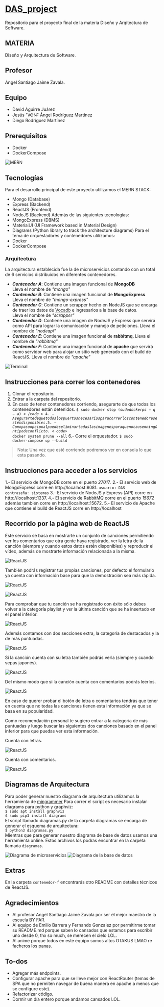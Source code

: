 # [DAS_project](https://github.com/developer-jesus-github/DAS_project)
Repositorio para el proyecto final de la materia Diseño y Arqitectura de Software.

## MATERIA
Diseño y Arquitectura de Software.

## Profesor
Angel Santiago Jaime Zavala.

## Equipo
- David Aguirre Juárez
- Jesús "V̶O̶N̶" Ángel Rodríguez Martínez
- Diego Rodríguez Martínez

## Prerequisitos
- Docker
- DockerCompose

![MERN](assets/mern.jpg)

## Tecnologías
Para el desarrollo principal de este proyecto utilizamos el MERN STACK:
- Mongo (Database)
- Express (Backend)
- ReactJS (Frontend)
- NodeJS (Backend)
Además de las siguientes tecnologías:
- MongoExpress (DBMS)
- MaterialUI (UI Framework based in Material Design)
- Diagrams (Python library to track the architecture diagrams)
Para el tema de orquestadores y contenedores utilizamos:
- Docker
- DockerCompose

### Arquitectura
La arquitectura establecida fue la de microservicios contando con un total de 6 servicios distribuidos en diferentes contenedores.
- ***Contenedor A***: Contiene una imagen funcional de **MongoDB**  
Lleva el nombre de *"mongo"*
- ***Contenedor B***: Contiene una imagen funcional de **MongoExpress**  
Lleva el nombre de *"mongo-express"*
- ***Contenedor C***: Contiene un scrapper hecho en NodeJS que se encarga de traer los datos de [Vocadb](https://vocadb.net/swagger/ui/index) e ingresarlos a la base de datos.  
Lleva el nombre de *"scrapper"*
- ***Contenedor D***: Contiene una imagen de NodeJS y Express que servirá como API para lograr la comunicación y manejo de peticiones.
Lleva el nombre de *"nodeapi"*
- ***Contenedor E***: Contiene una imagen funcional de **rabbitmq**.
Lleva el nombre de *"rabbitmq"*
- ***Contenedor F***: Contiene una imagen funcional de **apache** que servirá como servidor web para alojar
un sitio web generado con el build de ReactJS.
Lleva el nombre de *"apache"*

![Terminal](assets/terminal.png)

## Instrucciones para correr los contenedores
1. Clonar el repositorio.
2. Entrar a la carpeta del repositorio.
3. En caso de tener contenedores corriendo, asegurarte de que todos los contenedores están detenidos.
<code>$ sudo docker stop $(sudo docker ps -q -a)</code>
4.- Asegurarte de que todos los puertos necesarios para correr los contenedores estén disponibles.
5.- Como paso opcional puedes eliminar todas las imagenes para que no causen ningún tipo de conflicto.
<code>$ docker system prune --all</code>
6.- Corre el orquestador.
<code>$ sudo docker-compose up --build</code>
> Nota: Una vez que esté corriendo podremos ver en consola lo que esta pasando.

## Instrucciones para acceder a los servicios
1.- El servicio de MongoDB corre en el puerto *27017*.
2.- El servicio web de MongoExpress corre en http://localhost:8081.
<code>usuario: DAS</code>  
<code>contraseña: sistemas</code>
3.- El servicio de NodeJS y Express (API) corre en http://localhost:1337.
4.- El servicio de RabbitMQ corre en el puerto *15672* además también corre en http://localhost:15672.
5.- El servicio de Apache que contiene el build de ReactJS corre en http://localhost

## Recorrido por la página web de ReactJS

Este servicio se basa en mostrarte un conjunto de canciones permitiendo ver los comentarios que otra gente haya registrado, ver la letra de la canción (siempre y cuando estos datos estén disponibles) y reproducir el vídeo, 
además de mostrarte información relacionada a la misma.

![ReactJS](assets/react_1.png)

También podrás registrar tus propias canciones, por defecto el formulario ya cuenta con información
base para que la demostración sea más rápida.

![ReactJS](assets/react_2.png)

![ReactJS](assets/react_3.png)

Para comprobar que tu canción se ha registrado con éxito sólo debes volver a la categoría playlist y ver 
la última canción que se ha insertado en el panel inferior.

![ReactJS](assets/react_4.png)

Además contamos con dos secciones extra, la categoría de destacados y la de más puntuadas.

![ReactJS](assets/react_5.png)

Si la canción cuenta con su letra también podrás verla (siempre y cuando sepas japonés).

![ReactJS](assets/react_6.png)

Del mismo modo que si la canción cuenta con comentarios podrás leerlos.

![ReactJS](assets/react_7.png)

En caso de querer probar el botón de letra o comentarios tendrás
que tener en cuenta que no todas las canciones tienen esta información ya que se basa en su popularidad.

Como recomendación personal te sugiero entrar a la categoría de más puntuadas y luego buscar las siguientes dos canciones basado en el panel inferior para que puedas ver esta información.

Cuenta con letras.

![ReactJS](assets/react_8.png)

Cuenta con comentarios.

![ReactJS](assets/react_9.png)

## Diagramas de Arquitectura
Para poder generar nuestro diagrama de arquitectura utilizamos la herramienta de [mingrammer](https://diagrams.mingrammer.com/)
Para correr el script es necesario instalar diagrams para python y graphviz:  
<code>$ sudo apt install graphviz</code>  
<code>$ sudo pip3 install diagrams</code>  
El script llamado diagramas.py  de la carpeta diagramas se encarga de generar el esquema de arquitectura:  
<code>$ python3 diagramas.py</code>  
Mientras que para generar nuestro diagrama de base de datos usamos una herramienta online.
Estos archivos los podras encontrar en la carpeta llamada  <code>diagramas</code>.

![Diagrama de microservicios](assets/diagrams/diagrama_arquitectura.png)
![Diagrama de la base de datos](assets/diagrams/diagrama_bd.jpeg)

## Extras
En la carpeta <code>contenedor-f</code> encontrarás otro README con detalles técnicos de ReactJS.

## Agradecimientos
- Al profesor Angel Santiago Jaime Zavala por ser el mejor maestro de la escuela BY FAR.
- Al equipo de Emilio Barrera y Fernando Gonzalez por permitirme tomar su README.md porque saben lo cansados que estamos para escribir uno desde 0, thx so much, se merecen el cielo LOL.
- Al anime porque todos en este equipo somos altos OTAKUS LMAO re facheros los panas.

## To-dos
- Agregar más endpoints.
- Configurar apache para que se lleve mejor con ReactRouter (temas de SPA que no permiten navegar de buena manera en apache a menos que se configure este).
- Refactorizar código.
- Dormir un día entero porque andamos cansados LOL.